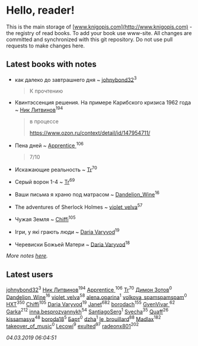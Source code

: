 # Hello, reader!
This is the main storage of [www.knigopis.com](http://www.knigopis.com) - the registry of read books.
To add your book use www-site. All changes are committed and synchronized with this git repository.
Do not use pull requests to make changes here.


## Latest books with notes
* как далеко до завтрашнего дня ~ [johnybond32](users/304/304041461-yandex)<sup>3</sup>
    > К прочтению

* Квинтэссенция решения. На примере Карибского кризиса 1962 года ~ [Ник Литвинов](users/241/241974816-vkontakte)<sup>194</sup>
    > в процессе
    > 
    > https://www.ozon.ru/context/detail/id/147954711/

* Пена дней ~ [Apprentice ](users/528/52821952-vkontakte)<sup>106</sup>
    > 7/10

* Искажающие реальность ~ [Tr](users/122/12282474-vkontakte)<sup>70</sup>

* Серый ворон 1-4 ~ [Tr](users/122/12282474-vkontakte)<sup>69</sup>

* Ваши письма я храню под матрасом ~ [Dandelion_Wine](users/586/58602788-vkontakte)<sup>16</sup>

* The adventures of Sherlock Holmes ~ [violet_velva](users/116/116961712580551399099-google)<sup>57</sup>

* Чужая Земля ~ [Chiffi](users/105/105831994080785626680-google)<sup>105</sup>

* Ігри, у які грають люди ~ [Daria Varyvod](users/829/829893410524253-facebook)<sup>19</sup>

* Черевиски Божьей Матери ~ [Daria Varyvod](users/829/829893410524253-facebook)<sup>18</sup>


_More notes [here](latest_books_with_notes.md)._


## Latest users
[johnybond32](users/304/304041461-yandex)<sup>3</sup> 
[Ник Литвинов](users/241/241974816-vkontakte)<sup>194</sup> 
[Apprentice ](users/528/52821952-vkontakte)<sup>106</sup> 
[Tr](users/122/12282474-vkontakte)<sup>70</sup> 
[Димон Зотов](users/169/1690081420889444238-mailru)<sup>0</sup> 
[Dandelion_Wine](users/586/58602788-vkontakte)<sup>16</sup> 
[violet_velva](users/116/116961712580551399099-google)<sup>58</sup> 
[alena.oparina](users/153/153635074-vkontakte)<sup>1</sup> 
[volkova_spamspamspam](users/139/139716432-vkontakte)<sup>0</sup> 
[HXT](users/100/100002563462782-facebook)<sup>350</sup> 
[Chiffi](users/105/105831994080785626680-google)<sup>105</sup> 
[Daria Varyvod](users/829/829893410524253-facebook)<sup>19</sup> 
[Janet](users/108/108113656204404967440-google)<sup>682</sup> 
[borodach](users/157/15706320-vkontakte)<sup>155</sup> 
[GvenVivar ](users/158/158266434925901-facebook)<sup>62</sup> 
[Garka](users/115/115753719718250012620-google)<sup>212</sup> 
[inna.besprozvannykh](users/733/73323849-yandex)<sup>54</sup> 
[SantiagoSerg](users/158/15813417-vkontakte)<sup>1</sup> 
[Svecha](users/118/118041836581529110049-google)<sup>35</sup> 
[Quaff](users/122/12267158-vkontakte)<sup>26</sup> 
[kissamasya](users/684/68439978-vkontakte)<sup>48</sup> 
[boroda18](users/243/24345139-vkontakte)<sup>5</sup> 
[Барт](users/117/117811929665876243039-google)<sup>0</sup> 
[dzha](users/102/10212840038667920-facebook)<sup>1</sup> 
[le_brouillard](users/133/13330781-vkontakte)<sup>88</sup> 
[Madlax](users/158/158304782-vkontakte)<sup>182</sup> 
[takeover_of_music](users/493/493533189-vkontakte)<sup>0</sup> 
[Lecowi](users/521/521873425-vkontakte)<sup>9</sup> 
[exulted](users/100/100599204551896265722-google)<sup>97</sup> 
[radeonx801](users/973/973496-vkontakte)<sup>202</sup> 


_04.03.2019 06:04:51_
